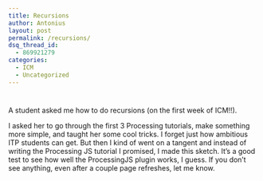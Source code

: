 ```yaml
---
title: Recursions
author: Antonius
layout: post
permalink: /recursions/
dsq_thread_id:
  - 869921279
categories:
  - ICM
  - Uncategorized
---
```

# 

A student asked me how to do recursions (on the first week of ICM!!).

I asked her to go through the first 3 Processing tutorials, make something more simple, and taught her some cool tricks. I forget just how ambitious ITP students can get. But then I kind of went on a tangent and instead of writing the Processing JS tutorial I promised, I made this sketch. It’s a good test to see how well the ProcessingJS plugin works, I guess. If you don’t see anything, even after a couple page refreshes, let me know.